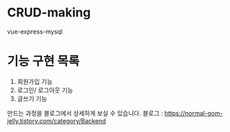 # CRUD-making
vue-express-mysql


# 기능 구현 목록
1. 회원가입 기능
2. 로그인/ 로그아웃 기능
3. 글쓰기 기능

만드는 과정을 블로그에서 상세하게 보실 수 있습니다.
블로그 : https://normal-gom-jelly.tistory.com/category/Backend
